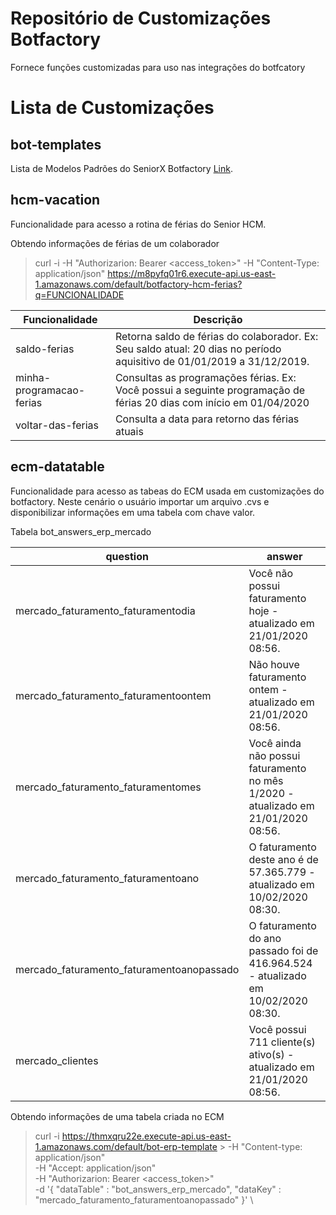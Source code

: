 # Repositório de Customizações Botfactory

Fornece funções customizadas para uso nas integrações do botfcatory

# Lista de Customizações


## bot-templates

Lista de Modelos Padrões do SeniorX Botfactory [Link](http://git.senior.com.br/arquitetura/botfactory-customization/tree/master/ecm-datatable).


## hcm-vacation

Funcionalidade para acesso a rotina de férias do Senior HCM.


Obtendo informações de férias de um colaborador

>  curl -i -H "Authorizarion: Bearer <access_token>" -H "Content-Type: application/json" https://m8pyfq01r6.execute-api.us-east-1.amazonaws.com/default/botfactory-hcm-ferias?q=FUNCIONALIDADE


| Funcionalidade | Descrição |
| ------ | ------ |
| saldo-ferias | Retorna saldo de férias do colaborador. Ex: Seu saldo atual: 20 dias no período aquisitivo de 01/01/2019 a 31/12/2019. |
| minha-programacao-ferias | Consultas as programações férias. Ex: Você possui a seguinte programação de férias 20 dias com início em 01/04/2020 | 
| voltar-das-ferias| Consulta a data para retorno das férias atuais | 


## ecm-datatable 


Funcionalidade para acesso as tabeas do ECM usada em customizações do botfactory.
Neste cenário o usuário importar um arquivo .cvs e disponibilizar informações em uma tabela com chave valor.

Tabela  bot_answers_erp_mercado

|question | answer |
|----------|-------------
mercado_faturamento_faturamentodia|Você não possui faturamento hoje - atualizado em 21/01/2020 08:56.
mercado_faturamento_faturamentoontem|Não houve faturamento ontem - atualizado em 21/01/2020 08:56.
mercado_faturamento_faturamentomes|Você ainda não possui faturamento no mês 1/2020 - atualizado em 21/01/2020 08:56.
mercado_faturamento_faturamentoano|O faturamento deste ano é de 57.365.779 - atualizado em 10/02/2020 08:30.
mercado_faturamento_faturamentoanopassado|O faturamento do ano passado foi de 416.964.524 - atualizado em 10/02/2020 08:30.
mercado_clientes|Você possui 711 cliente(s) ativo(s) - atualizado em 21/01/2020 08:56.




Obtendo informações de uma tabela criada no ECM 

> curl -i  https://thmxqru22e.execute-api.us-east-1.amazonaws.com/default/bot-erp-template >
>  -H "Content-type: application/json" \
>  -H "Accept: application/json" \
>  -H "Authorizarion: Bearer <access_token>" \
>  -d '{ "dataTable" : "bot_answers_erp_mercado", "dataKey" : "mercado_faturamento_faturamentoanopassado" }' \
